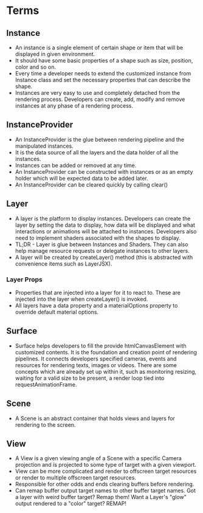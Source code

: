 # Terms

## Instance

- An instance is a single element of certain shape or item that will be
  displayed in given environment.
- It should have some basic properties of a shape such as size, position, color
  and so on.
- Every time a developer needs to extend the customized instance from Instance
  class and set the necessary properties that can describe the shape.
- Instances are very easy to use and completely detached from the rendering
  process. Developers can create, add, modify and remove instances at any phase
  of a rendering process.

## InstanceProvider

- An InstanceProvider is the glue between rendering pipeline and the manipulated
  instances.
- It is the data source of all the layers and the data holder of all the
  instances.
- Instances can be added or removed at any time.
- An InstanceProvider can be constructed with instances or as an empty holder
  which will be expected data to be added later.
- An InstanceProvider can be cleared quickly by calling clear()

## Layer

- A layer is the platform to display instances. Developers can create the layer
  by setting the data to display, how data will be displayed and what
  interactions or animations will be attached to instances. Developers also
  need to implement shaders associated with the shapes to display.
- TL;DR - Layer is glue between Instances and Shaders. They can also help manage
  resource requests or delegate instances to other layers.
- A layer will be created by createLayer() method (this is abstracted with
  convenience items such as LayerJSX).

### Layer Props

- Properties that are injected into a layer for it to react to. These are
  injected into the layer when createLayer() is invoked.
- All layers have a data property and a materialOptions property to override
  default material options.

## Surface

- Surface helps developers to fill the provide htmlCanvasElement with customized
  contents. It is the foundation and creation point of rendering pipelines. It
  connects developers specified cameras, events and resources for rendering
  texts, images or videos. There are some concepts which are already set up
  within it, such as monitoring resizing, waiting for a valid size to be
  present, a render loop tied into requestAnimationFrame.

## Scene

- A Scene is an abstract container that holds views and layers for rendering to
  the screen.

## View

- A View is a given viewing angle of a Scene with a specific Camera projection
  and is projected to some type of target with a given viewport.
- View can be more complicated and render to offscreen target resources or
  render to multiple offscreen target resources.
- Responsible for other odds and ends clearing buffers before rendering.
- Can remap buffer output target names to other buffer target names. Got a layer
  with weird buffer target? Remap them! Want a Layer's "glow" output rendered to
  a "color" target? REMAP!
